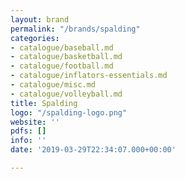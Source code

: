 ```yaml
---
layout: brand
permalink: "/brands/spalding"
categories:
- catalogue/baseball.md
- catalogue/basketball.md
- catalogue/football.md
- catalogue/inflators-essentials.md
- catalogue/misc.md
- catalogue/volleyball.md
title: Spalding
logo: "/spalding-logo.png"
website: ''
pdfs: []
info: ''
date: '2019-03-29T22:34:07.000+00:00'

---
```


